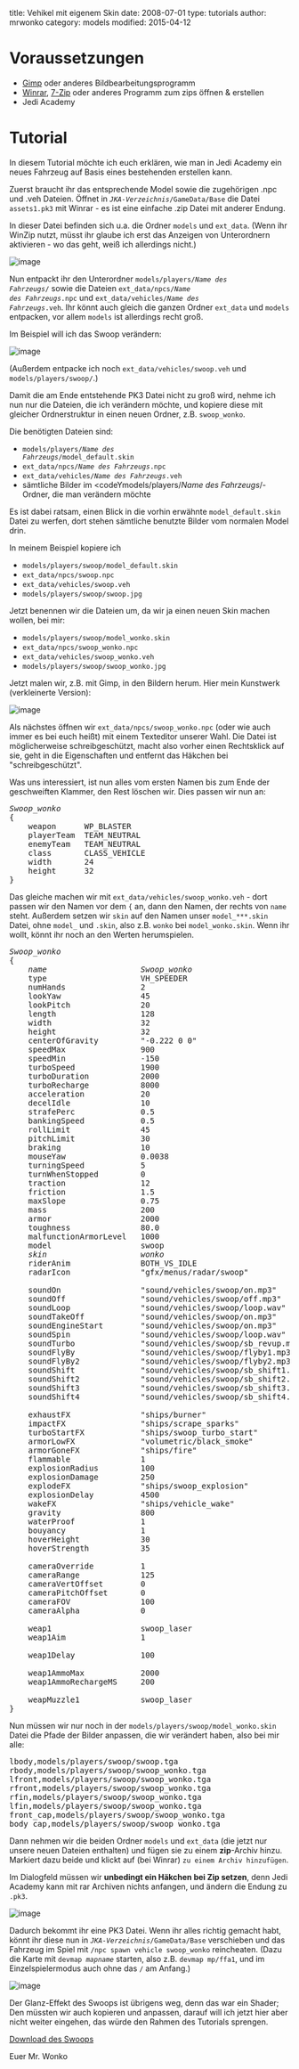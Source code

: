 ﻿title: Vehikel mit eigenem Skin
date: 2008-07-01
type: tutorials
author: mrwonko
category: models
modified: 2015-04-12

# Voraussetzungen

*   [Gimp](http://www.gimp.org) oder anderes Bildbearbeitungsprogramm
*   [Winrar](http://www.winrar.de), [7-Zip](http://7-zip.org) oder anderes Programm zum zips öffnen & erstellen
*   Jedi Academy

# Tutorial

In diesem Tutorial möchte ich euch erklären, wie man in Jedi Academy ein neues Fahrzeug auf Basis eines bestehenden erstellen kann.

Zuerst braucht ihr das entsprechende Model sowie die zugehörigen .npc und .veh Dateien. Öffnet in <code><em>JKA-Verzeichnis</em>/GameData/Base</code> die Datei `assets1.pk3` mit Winrar - es ist eine einfache .zip Datei mit anderer Endung.

In dieser Datei befinden sich u.a. die Ordner `models` und `ext_data`. (Wenn ihr WinZip nutzt, müsst ihr glaube ich erst das Anzeigen von Unterordnern aktivieren - wo das geht, weiß ich allerdings nicht.)

![image]({filename}vehicle-skin/_shot1_c9wf.jpg)



Nun entpackt ihr den Unterordner <code>models/players/<em>Name des Fahrzeugs</em>/</code> sowie die Dateien <code>ext_data/npcs/<em>Name des Fahrzeugs</em>.npc</code> und <code>ext_data/vehicles/<em>Name des Fahrzeugs</em>.veh</code>. Ihr könnt auch gleich die ganzen Ordner `ext_data` und `models` entpacken, vor allem `models` ist allerdings recht groß.

Im Beispiel will ich das Swoop verändern:

![image]({filename}vehicle-skin/_shot2_yiht.jpg)

(Außerdem entpacke ich noch `ext_data/vehicles/swoop.veh` und `models/players/swoop/`.)

Damit die am Ende entstehende PK3 Datei nicht zu groß wird, nehme ich nun nur die Dateien, die ich verändern möchte, und kopiere diese mit gleicher Ordnerstruktur in einen neuen Ordner, z.B. `swoop_wonko`.

Die benötigten Dateien sind:

*   <code>models/players/<em>Name des Fahrzeugs</em>/model_default.skin</code>
*   <code>ext_data/npcs/<em>Name des Fahrzeugs</em>.npc</code>
*   <code>ext_data/vehicles/<em>Name des Fahrzeugs</em>.veh</code>
*   sämtliche Bilder im <codeYmodels/players/<em>Name des Fahrzeugs</em>/</code>-Ordner, die man verändern möchte

Es ist dabei ratsam, einen Blick in die vorhin erwähnte `model_default.skin` Datei zu werfen, dort stehen sämtliche benutzte Bilder vom normalen Model drin.

In meinem Beispiel kopiere ich

*   `models/players/swoop/model_default.skin`
*   `ext_data/npcs/swoop.npc`
*   `ext_data/vehicles/swoop.veh`
*   `models/players/swoop/swoop.jpg`

Jetzt benennen wir die Dateien um, da wir ja einen neuen Skin machen wollen, bei mir:

*   `models/players/swoop/model_wonko.skin`
*   `ext_data/npcs/swoop_wonko.npc`
*   `ext_data/vehicles/swoop_wonko.veh`
*   `models/players/swoop/swoop_wonko.jpg`

Jetzt malen wir, z.B. mit Gimp, in den Bildern herum. Hier mein Kunstwerk (verkleinerte Version):

![image]({filename}vehicle-skin/_shot3_j9i1.jpg)

Als nächstes öffnen wir `ext_data/npcs/swoop_wonko.npc` (oder wie auch immer es bei euch heißt) mit einem Texteditor unserer Wahl. Die Datei ist möglicherweise schreibgeschützt, macht also vorher einen Rechtsklick auf sie, geht in die Eigenschaften und entfernt das Häkchen bei "schreibgeschützt".

Was uns interessiert, ist nun alles vom ersten Namen bis zum Ende der geschweiften Klammer, den Rest löschen wir. Dies passen wir nun an:

<pre><em>Swoop_wonko</em>
{
    weapon      WP_BLASTER
    playerTeam  TEAM_NEUTRAL
    enemyTeam   TEAM_NEUTRAL
    class       CLASS_VEHICLE
    width       24
    height      32
}</pre>

Das gleiche machen wir mit `ext_data/vehicles/swoop_wonko.veh` - dort passen wir den Namen vor dem `{` an, dann den Namen, der rechts von `name` steht. Außerdem setzen wir `skin` auf den Namen unser `model_***.skin` Datei, ohne `model_` und `.skin`, also z.B. `wonko` bei `model_wonko.skin`. Wenn ihr wollt, könnt ihr noch an den Werten herumspielen.

<pre><em>Swoop_wonko</em>
{
    <em>name                    Swoop_wonko</em>
    type                    VH_SPEEDER
    numHands                2
    lookYaw                 45
    lookPitch               20
    length                  128
    width                   32
    height                  32
    centerOfGravity         "-0.222 0 0"
    speedMax                900
    speedMin                -150
    turboSpeed              1900
    turboDuration           2000
    turboRecharge           8000
    acceleration            20
    decelIdle               10
    strafePerc              0.5
    bankingSpeed            0.5
    rollLimit               45
    pitchLimit              30
    braking                 10
    mouseYaw                0.0038
    turningSpeed            5
    turnWhenStopped         0
    traction                12
    friction                1.5
    maxSlope                0.75
    mass                    200
    armor                   2000
    toughness               80.0
    malfunctionArmorLevel   1000
    model                   swoop
    <em>skin                    wonko</em>
    riderAnim               BOTH_VS_IDLE
    radarIcon               "gfx/menus/radar/swoop"
    
    soundOn                 "sound/vehicles/swoop/on.mp3"
    soundOff                "sound/vehicles/swoop/off.mp3"
    soundLoop               "sound/vehicles/swoop/loop.wav"
    soundTakeOff            "sound/vehicles/swoop/on.mp3"
    soundEngineStart        "sound/vehicles/swoop/on.mp3"
    soundSpin               "sound/vehicles/swoop/loop.wav"
    soundTurbo              "sound/vehicles/swoop/sb_revup.mp3"
    soundFlyBy              "sound/vehicles/swoop/flyby1.mp3"
    soundFlyBy2             "sound/vehicles/swoop/flyby2.mp3"
    soundShift              "sound/vehicles/swoop/sb_shift1.mp3"
    soundShift2             "sound/vehicles/swoop/sb_shift2.mp3"
    soundShift3             "sound/vehicles/swoop/sb_shift3.mp3"
    soundShift4             "sound/vehicles/swoop/sb_shift4.mp3"
    
    exhaustFX               "ships/burner"
    impactFX                "ships/scrape_sparks"
    turboStartFX            "ships/swoop_turbo_start"
    armorLowFX              "volumetric/black_smoke"
    armorGoneFX             "ships/fire"
    flammable               1
    explosionRadius         100
    explosionDamage         250
    explodeFX               "ships/swoop_explosion"
    explosionDelay          4500
    wakeFX                  "ships/vehicle_wake"
    gravity                 800
    waterProof              1
    bouyancy                1
    hoverHeight             30
    hoverStrength           35
    
    cameraOverride          1
    cameraRange             125
    cameraVertOffset        0
    cameraPitchOffset       0
    cameraFOV               100
    cameraAlpha             0
    
    weap1                   swoop_laser
    weap1Aim                1
    
    weap1Delay              100
    
    weap1AmmoMax            2000
    weap1AmmoRechargeMS     200
    
    weapMuzzle1             swoop_laser
}</pre>

Nun müssen wir nur noch in der `models/players/swoop/model_wonko.skin` Datei die Pfade der Bilder anpassen, die wir verändert haben, also bei mir alle:

<pre>lbody,models/players/swoop/swoop.tga
rbody,models/players/swoop/swoop_wonko.tga
lfront,models/players/swoop/swoop_wonko.tga
rfront,models/players/swoop/swoop_wonko.tga
rfin,models/players/swoop/swoop_wonko.tga
lfin,models/players/swoop/swoop_wonko.tga
front_cap,models/players/swoop/swoop_wonko.tga
body_cap,models/players/swoop/swoop_wonko.tga</pre>

Dann nehmen wir die beiden Ordner `models` und `ext_data` (die jetzt nur unsere neuen Dateien enthalten) und fügen sie zu einem **zip**-Archiv hinzu. Markiert dazu beide und klickt auf (bei Winrar) `zu einem Archiv hinzufügen`.

<div class="alert alert-warning">Im Dialogfeld müssen wir <strong>unbedingt ein Häkchen bei Zip setzen</strong>, denn Jedi Academy kann mit rar Archiven nichts anfangen, und ändern die Endung zu <code>.pk3</code>.</div>

![image]({filename}vehicle-skin/_shot4_ceml.jpg)

Dadurch bekommt ihr eine PK3 Datei. Wenn ihr alles richtig gemacht habt, könnt ihr diese nun in <code><em>JKA-Verzeichnis</em>/GameData/Base</code> verschieben und das Fahrzeug im Spiel mit `/npc spawn vehicle swoop_wonko` reincheaten. (Dazu die Karte mit <code>devmap <em>mapname</em></code> starten, also z.B. `devmap mp/ffa1`, und im Einzelspielermodus auch ohne das `/` am Anfang.)

![image]({filename}vehicle-skin/_shot5_mk9x.jpg)

Der Glanz-Effekt des Swoops ist übrigens weg, denn das war ein Shader; Den müssten wir auch kopieren und anpassen, darauf will ich jetzt hier aber nicht weiter eingehen, das würde den Rahmen des Tutorials sprengen.

[Download des Swoops]({filename}examples/swoop_wonko.pk3)

Euer Mr. Wonko